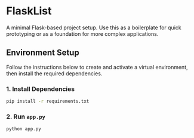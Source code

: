 # FlaskList

A minimal Flask-based project setup. Use this as a boilerplate for quick prototyping or as a foundation for more complex applications.

## Environment Setup

Follow the instructions below to create and activate a virtual environment, then install the required dependencies.

### 1. Install Dependencies

```bash
pip install -r requirements.txt
```

### 2. Run `app.py`

```bash
python app.py
```
